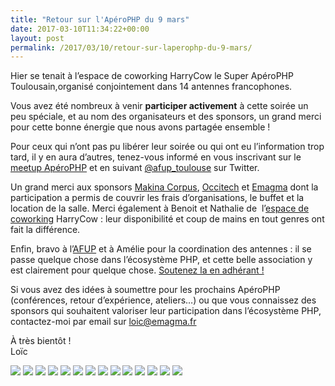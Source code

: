 ```yaml
---
title: "Retour sur l'ApéroPHP du 9 mars"
date: 2017-03-10T11:34:22+00:00
layout: post
permalink: /2017/03/10/retour-sur-laperophp-du-9-mars/
---
```

Hier se tenait à l&rsquo;espace de coworking HarryCow le Super ApéroPHP Toulousain,organisé conjointement dans 14 antennes francophones.

Vous avez été nombreux à venir **participer activement** à cette soirée un peu spéciale, et au nom des organisateurs et des sponsors, un grand merci pour cette bonne énergie que nous avons partagée ensemble !

Pour ceux qui n&rsquo;ont pas pu libérer leur soirée ou qui ont eu l&rsquo;information trop tard, il y en aura d&rsquo;autres, tenez-vous informé en vous inscrivant sur le <a href="https://www.meetup.com/fr-FR/AperoPHP-Toulouse" target="_blank">meetup ApéroPHP</a> et en suivant [@afup_toulouse](https://twitter.com/afup_toulouse) sur Twitter.

Un grand merci aux sponsors [Makina Corpus](https://makina-corpus.com/), [Occitech](https://occitech.fr) et [Emagma](https://emagma.fr) dont la participation a permis de couvrir les frais d&rsquo;organisations, le buffet et la location de la salle. Merci également à Benoit et Nathalie de  l&rsquo;[espace de coworking](http://www.harrycow.com) HarryCow : leur disponibilité et coup de mains en tout genres ont fait la différence.

Enfin, bravo à l&rsquo;[AFUP](http://afup.org) et à Amélie pour la coordination des antennes : il se passe quelque chose dans l&rsquo;écosystème PHP, et cette belle association y est clairement pour quelque chose. <a href="http://afup.org/association/devenir-membre" target="_blank">Soutenez la en adhérant !</a>

Si vous avez des idées à soumettre pour les prochains ApéroPHP (conférences, retour d&rsquo;expérience, ateliers&#8230;) ou que vous connaissez des sponsors qui souhaitent valoriser leur participation dans l&rsquo;écosystème PHP, contactez-moi par email sur loic@emagma.fr

À très bientôt !  
Loïc

![](https://toulouse.afup.org/files/2017/03/2017-03-09-12.44.39-768x576.jpg)
![](https://toulouse.afup.org/files/2017/03/2017-03-09-20.08.24-768x576.jpg)
![](https://toulouse.afup.org/files/2017/03/2017-03-09-20.08.30-768x576.jpg)
![](https://toulouse.afup.org/files/2017/03/2017-03-09-20.25.03-768x576.jpg)
![](https://toulouse.afup.org/files/2017/03/2017-03-09-20.25.11-768x576.jpg)
![](https://toulouse.afup.org/files/2017/03/2017-03-09-20.25.28-768x576.jpg)
![](https://toulouse.afup.org/files/2017/03/2017-03-09-20.26.05-768x576.jpg)
![](https://toulouse.afup.org/files/2017/03/2017-03-09-20.26.47-768x576.jpg)
![](https://toulouse.afup.org/files/2017/03/2017-03-09-20.27.03-768x576.jpg)
![](https://toulouse.afup.org/files/2017/03/2017-03-09-20.36.37-768x576.jpg)
![](https://toulouse.afup.org/files/2017/03/2017-03-09-20.36.46-768x576.jpg)
![](https://toulouse.afup.org/files/2017/03/2017-03-09-21.56.16-768x576.jpg)
![](https://toulouse.afup.org/files/2017/03/2017-03-09-22.19.45-768x576.jpg)
![](https://toulouse.afup.org/files/2017/03/2017-03-09-22.19.48-768x576.jpg)
